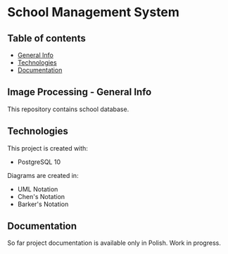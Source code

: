 # School Management System

## Table of contents
* [General Info](#image-processing---general-info)
* [Technologies](#technologies)
* [Documentation](#documentation)

## Image Processing - General Info
This repository contains school database.

## Technologies
This project is created with:
* PostgreSQL 10

Diagrams are created in:
* UML Notation
* Chen's Notation
* Barker's Notation

## Documentation
So far project documentation is available only in Polish. Work in progress.
